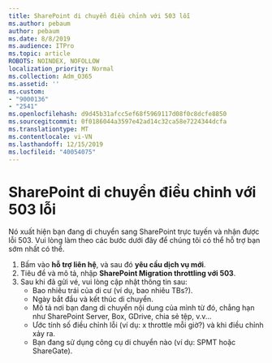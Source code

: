 ```yaml
---
title: SharePoint di chuyển điều chỉnh với 503 lỗi
ms.author: pebaum
author: pebaum
ms.date: 8/8/2019
ms.audience: ITPro
ms.topic: article
ROBOTS: NOINDEX, NOFOLLOW
localization_priority: Normal
ms.collection: Adm_O365
ms.assetid: ''
ms.custom:
- "9000136"
- "2541"
ms.openlocfilehash: d9d45b31afcc5ef68f5969117d08f0c8dcfe8850
ms.sourcegitcommit: 0f0186044a3597e42ad14c32ca58e7224344dcfa
ms.translationtype: MT
ms.contentlocale: vi-VN
ms.lasthandoff: 12/15/2019
ms.locfileid: "40054075"
---
```

# <a name="sharepoint-migration-throttling-with-503-errors"></a>SharePoint di chuyển điều chỉnh với 503 lỗi

Nó xuất hiện bạn đang di chuyển sang SharePoint trực tuyến và nhận được lỗi 503. Vui lòng làm theo các bước dưới đây để chúng tôi có thể hỗ trợ bạn sớm nhất có thể. 

1. Bấm vào **hỗ trợ liên hệ**, và sau đó **yêu cầu dịch vụ mới**.
2. Tiêu đề và mô tả, nhập **SharePoint Migration throttling với 503**.
3. Sau khi đã gửi vé, vui lòng cập nhật thông tin sau:
    - Bao nhiêu trái của di cư (ví dụ, bao nhiêu TBs?).
    - Ngày bắt đầu và kết thúc di chuyển.
    - Mô tả nơi bạn đang di chuyển nội dung của mình từ đó, chẳng hạn như SharePoint Server, Box, GDrive, chia sẻ tệp, v.v...
    - Ước tính số điều chỉnh lỗi (ví dụ: x throttle mỗi giờ?) và khi điều chỉnh xảy ra.
    - Bạn đang sử dụng công cụ di chuyển nào (ví dụ: SPMT hoặc ShareGate).


